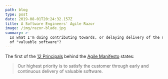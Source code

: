 ```yaml
---
path: blog
type: post
date: 2019-08-01T20:24:32.157Z
title: A Software Engineers' Agile Razor
image: /img/razor-blade.jpg
summary: >-
  Is what I'm doing contributing towards, or delaying delivery of the next piece
  of "valuable software"?
---
```

The first of the [12 Principals](https://agilemanifesto.org/principles.html) behind the [Agile Manifesto](https://agilemanifesto.org) states:

> Our highest priority is to satisfy the customer through early and continuous delivery of valuable software.
